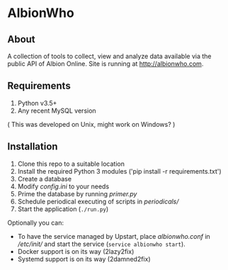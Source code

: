 # AlbionWho

## About
A collection of tools to collect, view and analyze data available via the public API of Albion Online. Site is running at http://albionwho.com.

## Requirements

1. Python v3.5+
1. Any recent MySQL version

( This was developed on Unix, might work on Windows? )

## Installation

1. Clone this repo to a suitable location
1. Install the required Python 3 modules ('pip install -r requirements.txt')
1. Create a database
1. Modify _config.ini_ to your needs
1. Prime the database by running _primer.py_
1. Schedule periodical executing of scripts in _periodicals/_
1. Start the application (`./run.py`)

Optionally you can:

+ To have the service managed by Upstart, place _albionwho.conf_ in _/etc/init/_ and start the service (`service albionwho start`).
+ Docker support is on its way (2lazy2fix)
+ Systemd support is on its way (2damned2fix)
